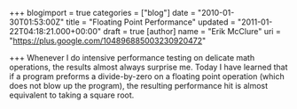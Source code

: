 +++
blogimport = true
categories = ["blog"]
date = "2010-01-30T01:53:00Z"
title = "Floating Point Performance"
updated = "2011-01-22T04:18:21.000+00:00"
draft = true
[author]
name = "Erik McClure"
uri = "https://plus.google.com/104896885003230920472"

+++
Whenever I do intensive performance testing on delicate math operations, the results almost always surprise me. Today I have learned that if a program preforms a divide-by-zero on a floating point operation (which does not blow up the program), the resulting performance hit is almost equivalent to taking a square root.
